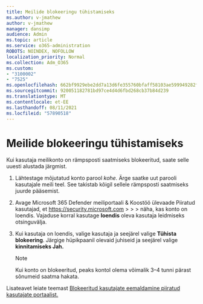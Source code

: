 ```yaml
---
title: Meilide blokeeringu tühistamiseks
ms.author: v-jmathew
author: v-jmathew
manager: dansimp
audience: Admin
ms.topic: article
ms.service: o365-administration
ROBOTS: NOINDEX, NOFOLLOW
localization_priority: Normal
ms.collection: Adm_O365
ms.custom:
- "3100002"
- "7525"
ms.openlocfilehash: 662bf9929ebe2dd7a13d6fe355760bfaff58103ae599949282f86da4b7e2a8e7
ms.sourcegitcommit: 920051182781bd97ce4d4d6fbd268cb37b84d239
ms.translationtype: MT
ms.contentlocale: et-EE
ms.lasthandoff: 08/11/2021
ms.locfileid: "57890518"
---
```

# <a name="unblock-email"></a>Meilide blokeeringu tühistamiseks

Kui kasutaja meilikonto on rämpsposti saatmiseks blokeeritud, saate selle uuesti alustada järgmist.

1. Lähtestage mõjutatud konto parool *kohe.* Ärge saatke uut parooli kasutajale meili teel. See takistab kõigil sellele rämpsposti saatmiseks juurde pääsemist.
2. Avage Microsoft 365 Defender meiliportaali & Koostöö ülevaade Piiratud kasutajad, et <https://security.microsoft.com> \>  \>  \>  näha, kas konto on loendis. Vajaduse korral kasutage **loendis** oleva kasutaja leidmiseks otsinguvälja.
3. Kui kasutaja on loendis, valige kasutaja ja seejärel valige **Tühista blokeering**. Järgige hüpikpaanil olevaid juhiseid ja seejärel valige **kinnitamiseks Jah.**

   > [!NOTE]
   > Kui konto on blokeeritud, peaks kontol olema võimalik 3–4 tunni pärast sõnumeid saatma hakata.

Lisateavet leiate teemast [Blokeeritud kasutajate eemaldamine piiratud kasutajate portaalist.](https://docs.microsoft.com/microsoft-365/security/office-365-security/removing-user-from-restricted-users-portal-after-spam)

